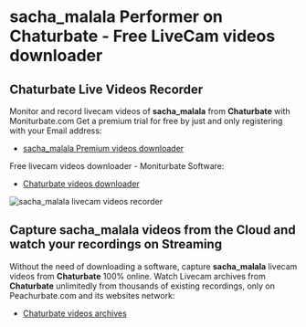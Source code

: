 # sacha_malala Performer on Chaturbate - Free LiveCam videos downloader

## Chaturbate Live Videos Recorder

Monitor and record livecam videos of **sacha_malala** from **Chaturbate** with Moniturbate.com
Get a premium trial for free by just and only registering with your Email address:
* [sacha_malala Premium videos downloader](https://moniturbate.com/request-demo-licence-key.html)

Free livecam videos downloader - Moniturbate Software:
* [Chaturbate videos downloader](https://moniturbate.com/moniturbate-download-software.html)

![sacha_malala livecam videos recorder](https://peachurnet.com/templates/moniturbate-software.png)


## Capture sacha_malala videos from the Cloud and watch your recordings on Streaming

Without the need of downloading a software, capture **sacha_malala** livecam videos from **Chaturbate** 100% online.
Watch Livecam archives from **Chaturbate** unlimitedly from thousands of existing recordings, only on Peachurbate.com and its websites network:
* [Chaturbate videos archives](https://peachurnet.com/)